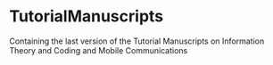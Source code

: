 # TutorialManuscripts
Containing the last version of the Tutorial Manuscripts on Information Theory and Coding and Mobile Communications
